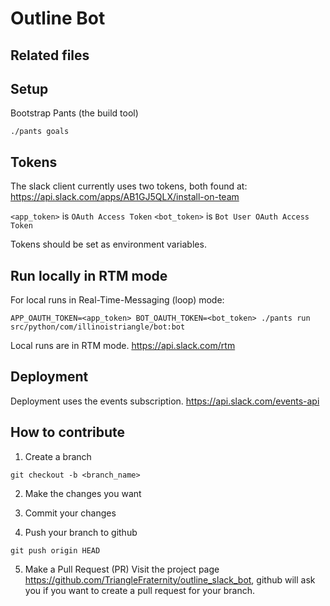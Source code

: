 # Outline Bot

## Related files

## Setup
Bootstrap Pants (the build tool)
```
./pants goals
```


## Tokens
The slack client currently uses two tokens, both found at:
https://api.slack.com/apps/AB1GJ5QLX/install-on-team

`<app_token>` is `OAuth Access Token`
`<bot_token>` is `Bot User OAuth Access Token`

Tokens should be set as environment variables.

## Run locally in RTM mode
For local runs in Real-Time-Messaging (loop) mode:
```
APP_OAUTH_TOKEN=<app_token> BOT_OAUTH_TOKEN=<bot_token> ./pants run src/python/com/illinoistriangle/bot:bot
```
Local runs are in RTM mode. https://api.slack.com/rtm

## Deployment

Deployment uses the events subscription. https://api.slack.com/events-api

## How to contribute

1. Create a branch
```
git checkout -b <branch_name>
```

2. Make the changes you want

3. Commit your changes

4. Push your branch to github
```
git push origin HEAD
```

5. Make a Pull Request (PR)
Visit the project page https://github.com/TriangleFraternity/outline_slack_bot,
github will ask you if you want to create a pull request for your branch.
